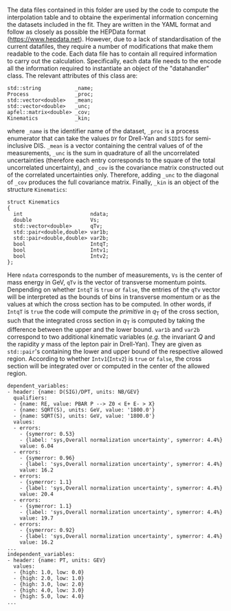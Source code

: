 The data files contained in this folder are used by the code to compute the interpolation table and to obtaine the experimental information concerning the datasets included in the fit. They are written in the YAML format and follow as closely as possible the HEPData format (https://www.hepdata.net). However, due to a lack of standardisation of the current datafiles, they require a number of modifications that make them readable to the code. Each data file has to contain all required information to carry out the calculation. Specifically, each data file needs to the encode all the information required to instantiate an object of the "datahandler" class. The relevant attributes of this class are:
```Shell
std::string           _name;
Process               _proc;
std::vector<double>   _mean;
std::vector<double>   _unc;
apfel::matrix<double> _cov;
Kinematics            _kin;
```
where `_name` is the identifier name of the dataset, `_proc` is a process enumerator that can take the values `DY` for Drell-Yan and `SIDIS` for semi-inclusive DIS. `_mean` is a vector containing the central values of of the measurements, `_unc` is the sum in quadrature of all the uncorrelated uncertainties (therefore each entry corresponds to the square of the total uncorrelated uncertainty), and `_cov` is the covariance matrix constructed out of the correlated uncertainties only. Therefore, adding `_unc` to the diagonal of `_cov` produces the full covariance matrix. Finally, `_kin` is an object of the structure `Kinematics`:
```Shell
struct Kinematics
{
  int                      ndata;
  double                   Vs;
  std::vector<double>      qTv;
  std::pair<double,double> var1b;
  std::pair<double,double> var2b;
  bool                     IntqT;
  bool                     Intv1;
  bool                     Intv2;
};
```
Here `ndata` corresponds to the number of measurements, `Vs` is the center of mass energy in GeV, `qTv` is the vector of transverse momentum points. Denpending on whether `IntqT` is `true` or `false`, the entries of the `qTv` vector will be interpreted as the bounds of bins in transverse momentum or as the values at which the cross section has to be computed. In other words, if `IntqT` is `true` the code will compute the *primitive* in *q*<sub>T</sub> of the cross section, such that the integrated cross section in *q*<sub>T</sub> is computed by taking the difference between the upper and the lower bound. `var1b` and `var2b` correspond to two additional kinematic variables (*e.g.* the invariant *Q* and the rapidity *y* mass of the lepton pair in Drell-Yan). They are given as `std::pair`'s containing the lower and upper bound of the respective allowed region. According to whether `Intv1`(`Intv2`) is `true` or `false`, the cross section will be integrated over or computed in the center of the allowed region.
```Shell
dependent_variables:
- header: {name: D(SIG)/DPT, units: NB/GEV}
  qualifiers:
  - {name: RE, value: PBAR P --> Z0 < E+ E- > X}
  - {name: SQRT(S), units: GeV, value: '1800.0'}
  - {name: SQRT(S), units: GeV, value: '1800.0'}
  values:
  - errors:
    - {symerror: 0.53}
    - {label: 'sys,Overall normalization uncertainty', symerror: 4.4%}
    value: 6.04
  - errors:
    - {symerror: 0.96}
    - {label: 'sys,Overall normalization uncertainty', symerror: 4.4%}
    value: 16.2
  - errors:
    - {symerror: 1.1}
    - {label: 'sys,Overall normalization uncertainty', symerror: 4.4%}
    value: 20.4
  - errors:
    - {symerror: 1.1}
    - {label: 'sys,Overall normalization uncertainty', symerror: 4.4%}
    value: 19.7
  - errors:
    - {symerror: 0.92}
    - {label: 'sys,Overall normalization uncertainty', symerror: 4.4%}
    value: 16.2
...
independent_variables:
- header: {name: PT, units: GEV}
  values:
  - {high: 1.0, low: 0.0}
  - {high: 2.0, low: 1.0}
  - {high: 3.0, low: 2.0}
  - {high: 4.0, low: 3.0}
  - {high: 5.0, low: 4.0}
...
```
